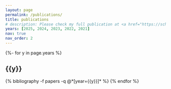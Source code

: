 ```yaml
---
layout: page
permalink: /publications/
title: publications
# description: Please check my full publication at <a href="https://scholar.google.com/citations?view_op=list_works&hl=en&hl=en&user=sdENOQ4AAAAJ&sortby=pubdate"> Google Scholar</a>
years: [2025, 2024, 2023, 2022, 2021]
nav: true
nav_order: 2
---
```

<div class="publications">

{%- for y in page.years %}
  <h2 class="year">{{y}}</h2>
  {% bibliography -f papers -q @*[year={{y}}]* %}
{% endfor %}

</div>
